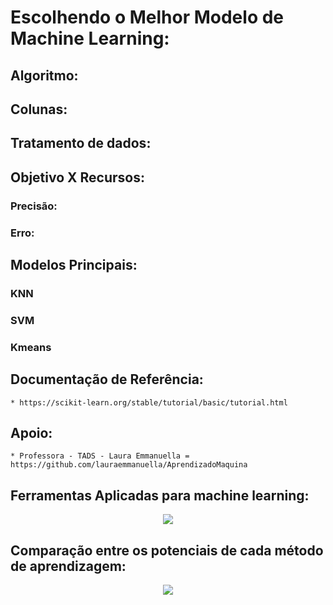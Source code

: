 # Escolhendo o Melhor Modelo de Machine Learning: 

## Algoritmo:

## Colunas:

## Tratamento de dados:

## Objetivo X Recursos:
  ### Precisão:
  ### Erro:
  
## Modelos Principais:
  ### KNN
  ### SVM
  ### Kmeans

## Documentação de Referência:
    * https://scikit-learn.org/stable/tutorial/basic/tutorial.html

## Apoio:
    * Professora - TADS - Laura Emmanuella = https://github.com/lauraemmanuella/AprendizadoMaquina

## Ferramentas Aplicadas para machine learning:
  <div align="center">
      <img src="https://github.com/Gus-1003/Machine_Learning/blob/main/Anota%C3%A7%C3%B5es/Machine%20Learning%20Tools.png">
  </div>

## Comparação entre os potenciais de cada método de aprendizagem:
  <div align="center">
      <img src="https://github.com/Gus-1003/Machine_Learning/blob/08617c9d9890297be058222dc831695155d77c87/Anota%C3%A7%C3%B5es/Machine_Learning.png">
  </div>

